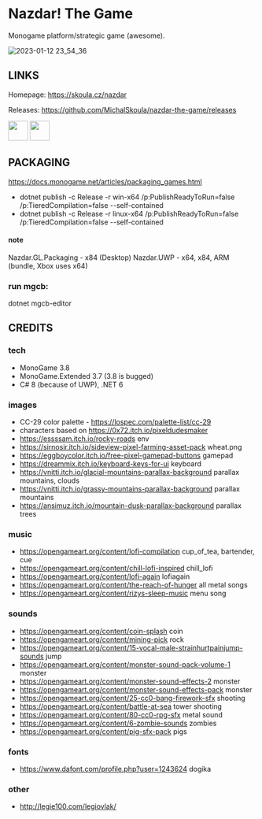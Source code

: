 ﻿# Nazdar! The Game

Monogame platform/strategic game (awesome).

![2023-01-12 23_54_36](https://user-images.githubusercontent.com/5922575/212499276-5196677c-db42-419e-b9bc-d9791709fc19.png)

## LINKS

Homepage: https://skoula.cz/nazdar

Releases: https://github.com/MichalSkoula/nazdar-the-game/releases

<a href="https://www.buymeacoffee.com/mskoula"><img src="https://www.buymeacoffee.com/assets/img/guidelines/download-assets-sm-1.svg" height="40"></a>
<a href="https://paypal.me/truehipstercz?country.x=CZ&locale.x=en_US"><img src="https://raw.githubusercontent.com/andreostrovsky/donate-with-paypal/master/blue.svg" height="40"></a>

## PACKAGING

https://docs.monogame.net/articles/packaging_games.html

* dotnet publish -c Release -r win-x64 /p:PublishReadyToRun=false /p:TieredCompilation=false --self-contained
* dotnet publish -c Release -r linux-x64 /p:PublishReadyToRun=false /p:TieredCompilation=false --self-contained

#### note ####
Nazdar.GL.Packaging - x84 (Desktop)
Nazdar.UWP - x64, x84, ARM (bundle, Xbox uses x64)

### run mgcb: ###

dotnet mgcb-editor

## CREDITS 

### tech

* MonoGame 3.8
* MonoGame.Extended 3.7 (3.8 is bugged)
* C# 8 (because of UWP), .NET 6

### images
* CC-29 color palette - https://lospec.com/palette-list/cc-29
* characters based on https://0x72.itch.io/pixeldudesmaker 
* https://essssam.itch.io/rocky-roads env
* https://sirnosir.itch.io/sideview-pixel-farming-asset-pack wheat.png
* https://eggboycolor.itch.io/free-pixel-gamepad-buttons gamepad
* https://dreammix.itch.io/keyboard-keys-for-ui keyboard
* https://vnitti.itch.io/glacial-mountains-parallax-background parallax mountains, clouds
* https://vnitti.itch.io/grassy-mountains-parallax-background parallax mountains
* https://ansimuz.itch.io/mountain-dusk-parallax-background parallax trees

### music
* https://opengameart.org/content/lofi-compilation cup_of_tea, bartender, cue
* https://opengameart.org/content/chill-lofi-inspired chill_lofi
* https://opengameart.org/content/lofi-again lofiagain
* https://opengameart.org/content/the-reach-of-hunger all metal songs
* https://opengameart.org/content/rizys-sleep-music menu song

### sounds
* https://opengameart.org/content/coin-splash coin
* https://opengameart.org/content/mining-pick rock
* https://opengameart.org/content/15-vocal-male-strainhurtpainjump-sounds jump
* https://opengameart.org/content/monster-sound-pack-volume-1 monster 
* https://opengameart.org/content/monster-sound-effects-2 monster
* https://opengameart.org/content/monster-sound-effects-pack monster
* https://opengameart.org/content/25-cc0-bang-firework-sfx shooting
* https://opengameart.org/content/battle-at-sea tower shooting
* https://opengameart.org/content/80-cc0-rpg-sfx metal sound
* https://opengameart.org/content/6-zombie-sounds zombies
* https://opengameart.org/content/pig-sfx-pack pigs

### fonts
* https://www.dafont.com/profile.php?user=1243624 dogika

### other
* http://legie100.com/legiovlak/
